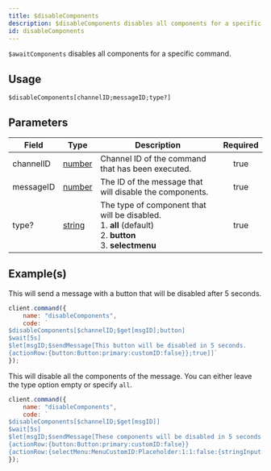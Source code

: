```yaml
---
title: $disableComponents
description: $disableComponents disables all components for a specific command.
id: disableComponents
---
```


`$awaitComponents` disables all components for a specific command.

## Usage

```aoi
$disableComponents[channelID;messageID;type?]
```

## Parameters

| Field      | Type                                                                                              | Description                                                                                                            | Required |
| ---------- | ------------------------------------------------------------------------------------------------- | -----------------------------------------------------------------------------------------------------------------------| :------: |
| channelID  | [number](https://developer.mozilla.org/en-US/docs/Web/JavaScript/Reference/Global_Objects/Number) | Channel ID of the command that has been executed.                                                                      |   true   |
| messageID  | [number](https://developer.mozilla.org/en-US/docs/Web/JavaScript/Reference/Global_Objects/Number) | The ID of the message that will disable the components.                                                                |   true   |
| type?      | [string](https://developer.mozilla.org/en-US/docs/Web/JavaScript/Reference/Global_Objects/String) | The type of component that will be disabled. <br /> 1. **all** (default) <br /> 2. **button** <br /> 3. **selectmenu** |   true   |                       

## Example(s)

This will send a message with a button that will be disabled after 5 seconds.
```js
client.command({
    name: "disableComponents",
    code: `
$disableComponents[$channelID;$get[msgID];button]
$wait[5s]
$let[msgID;$sendMessage[This button will be disabled in 5 seconds.
{actionRow:{button:Button:primary:customID:false}};true]]`
});
```
This will disable all the components of the message. You can either leave the type option empty or specify `all`.
```js
client.command({
    name: "disableComponents",
    code: `
$disableComponents[$channelID;$get[msgID]]
$wait[5s]
$let[msgID;$sendMessage[These components will be disabled in 5 seconds. 
{actionRow:{button:Button:primary:customID:false}} 
{actionRow:{selectMenu:MenuCustomID:Placeholder:1:1:false:{stringInput:Option:1:Option Description:false}}};true]]`
});
```
